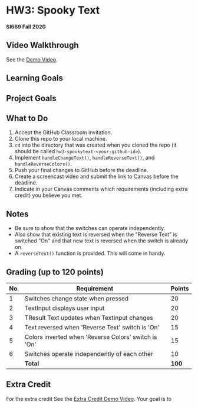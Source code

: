 # HW3: Spooky Text
**SI669 Fall 2020**

## Video Walkthrough
See the [Demo Video](https://www.loom.com/share/ab569fb0124a44eaa2aee2c5a64645db).

## Learning Goals

## Project Goals

## What to Do
1. Accept the GitHub Classroom invitation.
2. Clone this repo to your local machine.
3. `cd` into the directory that was created when you cloned the repo (it should be called `hw3-spookytext-<your-github-id>`).
4. Implement `handleChangeText()`, `handleReverseText()`, and `handleReverseColors()`.
5. Push your final changes to GitHub before the deadline.
6. Create a screencast video and submit the link to Canvas before the deadline.
7. Indicate in your Canvas comments which requirements (including extra credit) you believe you met.

## Notes
* Be sure to show that the switches can operate independently. 
* Also show that existing text is reversed when the "Reverse Text" is switched "On" and that new text is reversed when the  switch is already on.
* A `reverseText()` function is provided. This will come in handy.

## Grading (up to 120 points)
| No. | Requirement  | Points |
| --- | ------------- | ------------- |
| 1 | Switches change state when pressed | 20  |
| 2 | TextInput displays user input | 20 |
| 3 | TResult Text updates when TextInput changes | 20 |
| 4 | Text reversed when 'Reverse Text' switch is 'On' | 15 |
| 5 | Colors inverted when 'Reverse Colors' switch is 'On' | 15 |
| 6 | Switches operate independently of each other | 10 |
|   | **Total** | **100**

## Extra Credit
For the extra credit 
See the [Extra Credit Demo Video](https://youtu.be/hztb3RzcziI). Your goal is to 
